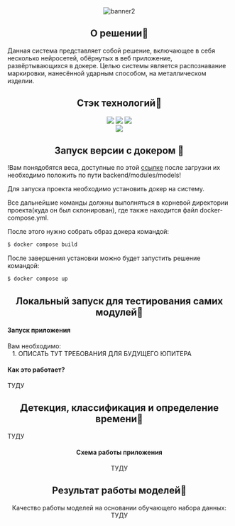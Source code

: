 <div align="center">
  <img src="https://i.ibb.co/hy55hb2/ch-ban.png" alt="banner2" border="0" /></a>
</div>

## <div align="center">О решении📝</div>
<p>Данная система представляет собой решение, включающее в себя несколько нейросетей, обёрнутых в веб приложение, развёртывающихся в докере. Целью системы является распознавание маркировки, нанесённой ударным способом, на металлическом изделии.
</p>

## <div align="center">Стэк технологий📑</div>
<div align="center">
  <a href="https://www.python.org/doc/"><img src="https://img.shields.io/badge/python-3670A0?style=for-the-badge&logo=python&logoColor=ffdd54"></a>
  <a href="https://pytorch.org/docs/stable/index.html"><img src="https://img.shields.io/badge/PyTorch-%23EE4C2C.svg?style=for-the-badge&logo=PyTorch&logoColor=white"></a>
  <a href="https://opencv.github.io/cvat/docs/"><img src="https://img.shields.io/badge/opencv-%23white.svg?style=for-the-badge&logo=opencv&logoColor=white"></a>
  <br>
  <a href="https://github.com/ultralytics/ultralytics?tab=readme-ov-file"><img src="https://img.shields.io/badge/Ultralytics-YOLOv8-purple.svg"></a>
</div>

## <div align="center">Запуск версии с докером 🔮</div>
<p>
!Вам понядобятся веса, доступные по этой <a href="https://disk.yandex.ru/d/aVtktyB_YP_F-g">ссылке</a> после загрузки их необходимо положить по пути backend/modules/models!
</p>
<p>
Для запуска проекта необходимо установить докер на систему.
</p>

<p>
Все дальнейшие команды должны выполняться в корневой директории проекта(куда он был склонирован), где также находится файл docker-compose.yml.
</p>

<p>
После этого нужно собрать образ докера командой:
</p>
  
```bash
$ docker compose build
```

<p>
После завершения установки можно будет запустить решение командой:
</p>

```bash
$ docker compose up
```
</details>

## <div align="center">Локальный запуск для тестирования самих модулей🎢</div>

####  Запуск приложения

<p>
  Вам необходимо:<br>
  &ensp; 1. ОПИСАТЬ ТУТ ТРЕБОВАНИЯ ДЛЯ БУДУЩЕГО ЮПИТЕРА<br>
</p>

#### Как это работает?
<p>
  ТУДУ
</p> 
 
</details>

## <div align="center">Детекция, классификация и определение времени📸</div>
<p>
  ТУДУ
</p>
<div align="center">

  #### Схема работы приложения
  <p>
    ТУДУ</a>
  </p>
  <!--<img src="" width="500" height="500"/>-->
</div>

## <div align="center">Результат работы моделей🔮</div>

<div align="center">
<p>
  Качество работы моделей на основании обучающего набора данных:<br>
  ТУДУ
</p>
</div>
